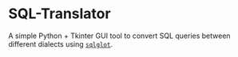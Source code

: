 # SQL-Translator
A simple Python + Tkinter GUI tool to convert SQL queries between different dialects using [`sqlglot`](https://github.com/tobymao/sqlglot).
